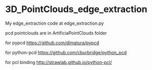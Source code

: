 # 3D_PointClouds_edge_extraction

My edge_extraction code at edge_extraction.py

pcd pointclouds are in ArtificiaPointClouds folder

for pypcd https://github.com/dimatura/pypcd

for python-pcd https://github.com/cburbridge/python_pcd

for pcl binding http://strawlab.github.io/python-pcl/
